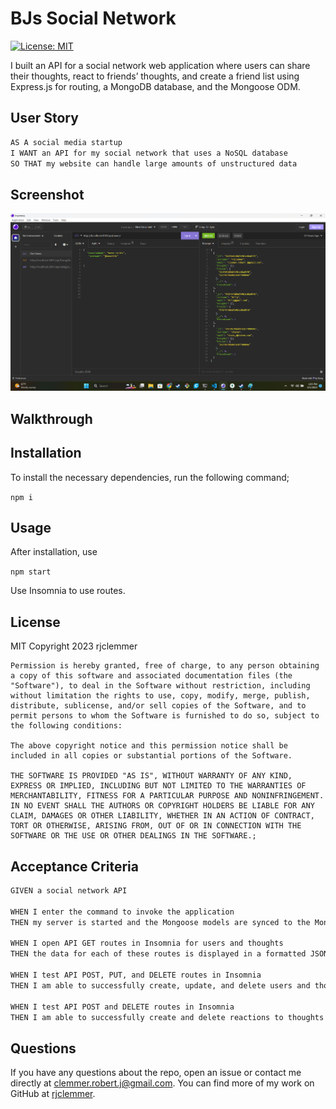 # BJs Social Network

  [![License: MIT](https://img.shields.io/badge/License-MIT-yellow.svg)](https://opensource.org/licenses/MIT)

I built an API for a social network web application where users can share their thoughts, react to friends’ thoughts, and create a friend list using Express.js for routing, a MongoDB database, and the Mongoose ODM.

## User Story

```md
AS A social media startup
I WANT an API for my social network that uses a NoSQL database
SO THAT my website can handle large amounts of unstructured data
```

## Screenshot

![Thumbnail](Assets/social_media_screenshot.png)

## Walkthrough


## Installation

To install the necessary dependencies, run the following command;

` npm i `

## Usage

After installation, use 

` npm start `

Use Insomnia to use routes.

 ## License
  MIT
  Copyright 2023 rjclemmer

    Permission is hereby granted, free of charge, to any person obtaining a copy of this software and associated documentation files (the "Software"), to deal in the Software without restriction, including without limitation the rights to use, copy, modify, merge, publish, distribute, sublicense, and/or sell copies of the Software, and to permit persons to whom the Software is furnished to do so, subject to the following conditions:
    
    The above copyright notice and this permission notice shall be included in all copies or substantial portions of the Software.
    
    THE SOFTWARE IS PROVIDED "AS IS", WITHOUT WARRANTY OF ANY KIND, EXPRESS OR IMPLIED, INCLUDING BUT NOT LIMITED TO THE WARRANTIES OF MERCHANTABILITY, FITNESS FOR A PARTICULAR PURPOSE AND NONINFRINGEMENT. IN NO EVENT SHALL THE AUTHORS OR COPYRIGHT HOLDERS BE LIABLE FOR ANY CLAIM, DAMAGES OR OTHER LIABILITY, WHETHER IN AN ACTION OF CONTRACT, TORT OR OTHERWISE, ARISING FROM, OUT OF OR IN CONNECTION WITH THE SOFTWARE OR THE USE OR OTHER DEALINGS IN THE SOFTWARE.;

## Acceptance Criteria

```md
GIVEN a social network API

WHEN I enter the command to invoke the application
THEN my server is started and the Mongoose models are synced to the MongoDB database ✅

WHEN I open API GET routes in Insomnia for users and thoughts
THEN the data for each of these routes is displayed in a formatted JSON ( I'm still having issues having thoughts be pushed into user thoughts array )

WHEN I test API POST, PUT, and DELETE routes in Insomnia
THEN I am able to successfully create, update, and delete users and thoughts in my database ✅

WHEN I test API POST and DELETE routes in Insomnia
THEN I am able to successfully create and delete reactions to thoughts and add and remove friends to a user’s friend list ✅
```

## Questions
If you have any questions about the repo, open an issue or contact me directly at clemmer.robert.j@gmail.com. You can find more of my work on GitHub at [rjclemmer](https://github.com/rjclemmer).

